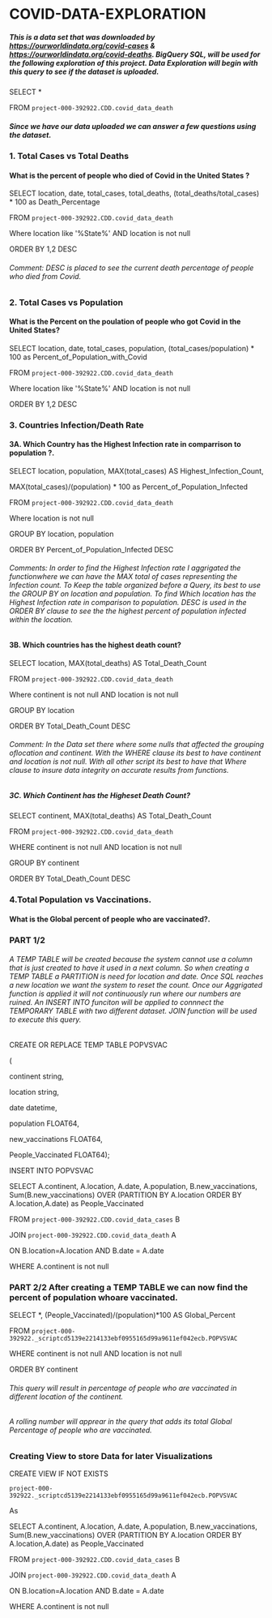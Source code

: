 # COVID-DATA-EXPLORATION

##### This is a data set that was downloaded by https://ourworldindata.org/covid-cases & https://ourworldindata.org/covid-deaths. BigQuery SQL, will be used for the following exploration of this project. Data Exploration will begin with this query to see if the dataset is uploaded.


SELECT *

FROM `project-000-392922.CDD.covid_data_death`


##### Since we have our data uploaded we can answer a few questions using the dataset.



### 1. Total Cases vs Total Deaths
#### What is the percent of people who died of Covid in the United States ?


SELECT location, date, total_cases, total_deaths, (total_deaths/total_cases) * 100 as
Death_Percentage

FROM `project-000-392922.CDD.covid_data_death`

Where location like '%State%' AND location is not null

ORDER BY 1,2 DESC


###### Comment: DESC is placed to see the current death percentage of people who died from Covid.



### 2. Total Cases vs Population
#### What is the Percent on the poulation of people who got Covid in the United States?


SELECT location, date, total_cases, population, (total_cases/population) * 100 as
Percent_of_Population_with_Covid

FROM `project-000-392922.CDD.covid_data_death`

Where location like '%State%' AND location is not null

ORDER BY 1,2 DESC


### 3. Countries Infection/Death Rate
#### 3A. Which Country has the Highest Infection rate in comparrison to population ?.


SELECT location, population, MAX(total_cases) AS Highest_Infection_Count,

MAX(total_cases)/(population) * 100 as Percent_of_Population_Infected

FROM `project-000-392922.CDD.covid_data_death`

Where location is not null

GROUP BY location, population

ORDER BY Percent_of_Population_Infected DESC


###### Comments: In order to find the Highest Infection rate I aggrigated the functionwhere we can have the MAX total of cases representing the Infection count. To Keep the table organized before a Query, its best to use the GROUP BY on location and population. To find Which location has the Highest Infection rate in comparison to population. DESC is used in the ORDER BY clause to see the the highest percent of population infected within the location.


#### 3B. Which countries has the highest death count?


SELECT location, MAX(total_deaths) AS Total_Death_Count

FROM `project-000-392922.CDD.covid_data_death`

Where continent is not null AND location is not null

GROUP BY location

ORDER BY Total_Death_Count DESC


###### Comment: In the Data set there where some nulls that affected the grouping oflocation and continent. With the WHERE clause its best to have continent and location is not null. With all other script its best to have that Where clause to insure data integrity on accurate results from functions.


##### 3C. Which Continent has the Higheset Death Count?


SELECT continent, MAX(total_deaths) AS Total_Death_Count

FROM `project-000-392922.CDD.covid_data_death`

WHERE continent is not null AND location is not null

GROUP BY continent

ORDER BY Total_Death_Count DESC


### 4.Total Population vs Vaccinations.

#### What is the Global percent of people who are vaccinated?.

### PART 1/2 
###### A TEMP TABLE will be created because the system cannot use a column that is just created to have it used in a next column. So when creating a TEMP TABLE a PARTITION is need for location and date. Once SQL reaches a new location we want the system to reset the count. Once our Aggrigated function is applied it will not continuously run where our numbers are ruined. An INSERT INTO funciton will be applied to connnect the TEMPORARY TABLE with two different dataset. JOIN function will be used to execute this query.



CREATE OR REPLACE TEMP TABLE POPVSVAC

(

continent string,

location string,

date datetime,

population FLOAT64,

new_vaccinations FLOAT64,

People_Vaccinated FLOAT64);

INSERT INTO POPVSVAC

SELECT A.continent, A.location, A.date, A.population, B.new_vaccinations,
Sum(B.new_vaccinations) OVER (PARTITION BY A.location ORDER BY A.location,A.date) as
People_Vaccinated

FROM `project-000-392922.CDD.covid_data_cases` B

JOIN `project-000-392922.CDD.covid_data_death` A

ON B.location=A.location AND B.date = A.date

WHERE A.continent is not null


### PART 2/2 After creating a TEMP TABLE we can now find the percent of population whoare vaccinated.


SELECT *, (People_Vaccinated)/(population)*100 AS Global_Percent

FROM `project-000-392922._scriptcd5139e2214133ebf0955165d99a9611ef042ecb.POPVSVAC`

WHERE continent is not null AND location is not null

ORDER BY continent


###### This query will result in percentage of people who are vaccinated in different location of the continent.
###### A rolling number will apprear in the query that adds its total Global Percentage of people who are vaccinated.


### Creating View to store Data for later Visualizations


CREATE VIEW IF NOT EXISTS

`project-000-392922._scriptcd5139e2214133ebf0955165d99a9611ef042ecb.POPVSVAC`

As

SELECT A.continent, A.location, A.date, A.population, B.new_vaccinations,
Sum(B.new_vaccinations) OVER (PARTITION BY A.location ORDER BY A.location,A.date) as
People_Vaccinated

FROM `project-000-392922.CDD.covid_data_cases` B

JOIN `project-000-392922.CDD.covid_data_death` A

ON B.location=A.location AND B.date = A.date

WHERE A.continent is not null
